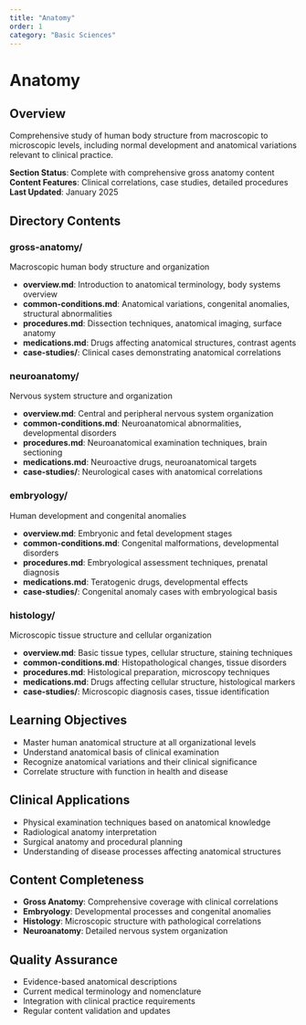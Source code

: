 ```yaml
---
title: "Anatomy"
order: 1
category: "Basic Sciences"
---
```


# Anatomy

## Overview
Comprehensive study of human body structure from macroscopic to microscopic levels, including normal development and anatomical variations relevant to clinical practice.

**Section Status**: Complete with comprehensive gross anatomy content
**Content Features**: Clinical correlations, case studies, detailed procedures
**Last Updated**: January 2025

## Directory Contents

### gross-anatomy/
Macroscopic human body structure and organization
- **overview.md**: Introduction to anatomical terminology, body systems overview
- **common-conditions.md**: Anatomical variations, congenital anomalies, structural abnormalities
- **procedures.md**: Dissection techniques, anatomical imaging, surface anatomy
- **medications.md**: Drugs affecting anatomical structures, contrast agents
- **case-studies/**: Clinical cases demonstrating anatomical correlations

### neuroanatomy/
Nervous system structure and organization
- **overview.md**: Central and peripheral nervous system organization
- **common-conditions.md**: Neuroanatomical abnormalities, developmental disorders
- **procedures.md**: Neuroanatomical examination techniques, brain sectioning
- **medications.md**: Neuroactive drugs, neuroanatomical targets
- **case-studies/**: Neurological cases with anatomical correlations

### embryology/
Human development and congenital anomalies
- **overview.md**: Embryonic and fetal development stages
- **common-conditions.md**: Congenital malformations, developmental disorders
- **procedures.md**: Embryological assessment techniques, prenatal diagnosis
- **medications.md**: Teratogenic drugs, developmental effects
- **case-studies/**: Congenital anomaly cases with embryological basis

### histology/
Microscopic tissue structure and cellular organization
- **overview.md**: Basic tissue types, cellular structure, staining techniques
- **common-conditions.md**: Histopathological changes, tissue disorders
- **procedures.md**: Histological preparation, microscopy techniques
- **medications.md**: Drugs affecting cellular structure, histological markers
- **case-studies/**: Microscopic diagnosis cases, tissue identification

## Learning Objectives
- Master human anatomical structure at all organizational levels
- Understand anatomical basis of clinical examination
- Recognize anatomical variations and their clinical significance
- Correlate structure with function in health and disease

## Clinical Applications
- Physical examination techniques based on anatomical knowledge
- Radiological anatomy interpretation
- Surgical anatomy and procedural planning
- Understanding of disease processes affecting anatomical structures

## Content Completeness
- **Gross Anatomy**: Comprehensive coverage with clinical correlations
- **Embryology**: Developmental processes and congenital anomalies
- **Histology**: Microscopic structure with pathological correlations
- **Neuroanatomy**: Detailed nervous system organization

## Quality Assurance
- Evidence-based anatomical descriptions
- Current medical terminology and nomenclature
- Integration with clinical practice requirements
- Regular content validation and updates